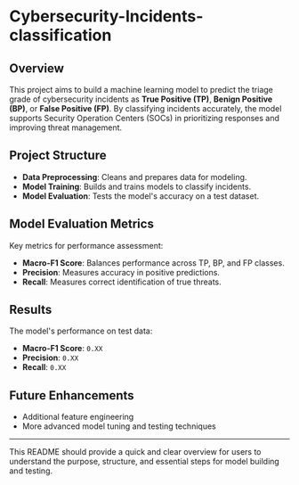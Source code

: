 # Cybersecurity-Incidents-classification

## Overview

This project aims to build a machine learning model to predict the triage grade of cybersecurity incidents as **True Positive (TP)**, **Benign Positive (BP)**, or **False Positive (FP)**. By classifying incidents accurately, the model supports Security Operation Centers (SOCs) in prioritizing responses and improving threat management.

## Project Structure

- **Data Preprocessing**: Cleans and prepares data for modeling.
- **Model Training**: Builds and trains models to classify incidents.
- **Model Evaluation**: Tests the model's accuracy on a test dataset.

## Model Evaluation Metrics

Key metrics for performance assessment:
- **Macro-F1 Score**: Balances performance across TP, BP, and FP classes.
- **Precision**: Measures accuracy in positive predictions.
- **Recall**: Measures correct identification of true threats.

## Results

The model's performance on test data:
- **Macro-F1 Score**: `0.XX`
- **Precision**: `0.XX`
- **Recall**: `0.XX`

## Future Enhancements

- Additional feature engineering
- More advanced model tuning and testing techniques

---

This README should provide a quick and clear overview for users to understand the purpose, structure, and essential steps for model building and testing.
